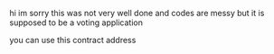 hi im sorry this was not very well done and codes are messy but it is supposed to be a voting application

you can use this contract address 